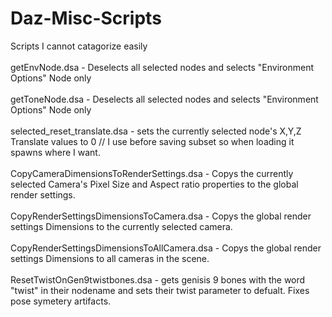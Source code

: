 # Daz-Misc-Scripts
Scripts I cannot catagorize easily<br>
<br>
getEnvNode.dsa - Deselects all selected nodes and selects "Environment Options" Node only<br>
<br>
getToneNode.dsa - Deselects all selected nodes and selects "Environment Options" Node only<br>
<br>
selected_reset_translate.dsa - sets the currently selected node's X,Y,Z Translate values to 0 // I use before saving subset so when loading it spawns where I want.<br>
<br>
CopyCameraDimensionsToRenderSettings.dsa - Copys the currently selected Camera's Pixel Size and Aspect ratio properties to the global render settings.<br>
<br>
CopyRenderSettingsDimensionsToCamera.dsa - Copys the global render settings Dimensions to the currently selected camera.<br>
<br>
CopyRenderSettingsDimensionsToAllCamera.dsa - Copys the global render settings Dimensions to all cameras in the scene.<br>
<br>
ResetTwistOnGen9twistbones.dsa - gets genisis 9 bones with the word "twist" in their nodename and sets their twist parameter to defualt. Fixes pose symetery artifacts.<br>
